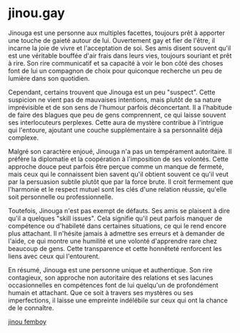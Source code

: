 # jinou.gay

Jinouga est une personne aux multiples facettes, toujours prêt à apporter une touche de gaieté autour de lui. Ouvertement gay et fier de l'être, il incarne la joie de vivre et l'acceptation de soi. Ses amis disent souvent qu'il est une véritable bouffée d'air frais dans leurs vies, toujours souriant et prêt à rire. Son rire communicatif et sa capacité à voir le bon côté des choses font de lui un compagnon de choix pour quiconque recherche un peu de lumière dans son quotidien.

Cependant, certains trouvent que Jinouga est un peu "suspect". Cette suspicion ne vient pas de mauvaises intentions, mais plutôt de sa nature imprévisible et de son sens de l'humour parfois déconcertant. Il a l'habitude de faire des blagues que peu de gens comprennent, ce qui laisse souvent ses interlocuteurs perplexes. Cette aura de mystère contribue à l'intrigue qui l'entoure, ajoutant une couche supplémentaire à sa personnalité déjà complexe.

Malgré son caractère enjoué, Jinouga n'a pas un tempérament autoritaire. Il préfère la diplomatie et la coopération à l'imposition de ses volontés. Cette approche douce peut parfois être perçue comme un manque de fermeté, mais ceux qui le connaissent bien savent qu'il obtient souvent ce qu'il veut par la persuasion subtile plutôt que par la force brute. Il croit fermement que l'harmonie et le respect mutuel sont les clés d'une relation réussie, qu'elle soit personnelle ou professionnelle.

Toutefois, Jinouga n'est pas exempt de défauts. Ses amis se plaisent à dire qu'il a quelques "skill issues". Cela signifie qu'il peut parfois manquer de compétence ou d'habileté dans certaines situations, ce qui le rend encore plus attachant. Il n'hésite jamais à admettre ses erreurs et à demander de l'aide, ce qui montre une humilité et une volonté d'apprendre rare chez beaucoup de gens. Cette transparence et cette honnêteté renforcent les liens avec ceux qui l'entourent.

En résumé, Jinouga est une personne unique et authentique. Son rire contagieux, son approche non autoritaire des relations et ses lacunes occasionnelles en compétences font de lui quelqu'un de profondément humain et attachant. Que ce soit à travers ses mystères ou ses imperfections, il laisse une empreinte indélébile sur ceux qui ont la chance de le connaître.

[jinou femboy](https://jinou.gay/EPtFrMAXsAAr9Bg.png)
